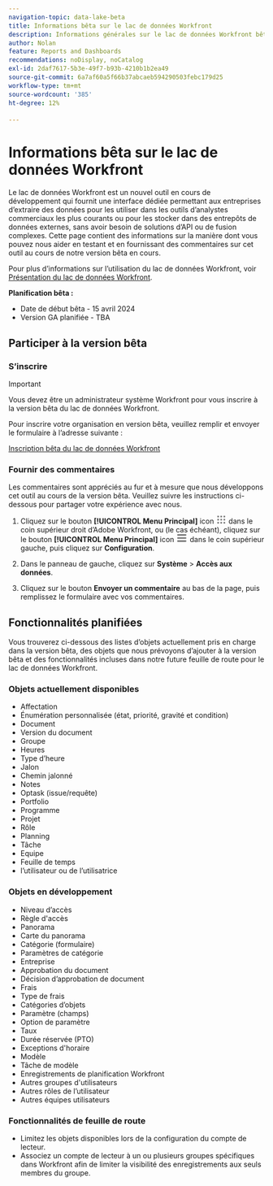 ```yaml
---
navigation-topic: data-lake-beta
title: Informations bêta sur le lac de données Workfront
description: Informations générales sur le lac de données Workfront bêta
author: Nolan
feature: Reports and Dashboards
recommendations: noDisplay, noCatalog
exl-id: 2daf7617-5b3e-49f7-b93b-4210b1b2ea49
source-git-commit: 6a7af60a5f66b37abcaeb594290503febc179d25
workflow-type: tm+mt
source-wordcount: '385'
ht-degree: 12%

---
```


# Informations bêta sur le lac de données Workfront

Le lac de données Workfront est un nouvel outil en cours de développement qui fournit une interface dédiée permettant aux entreprises d’extraire des données pour les utiliser dans les outils d’analystes commerciaux les plus courants ou pour les stocker dans des entrepôts de données externes, sans avoir besoin de solutions d’API ou de fusion complexes. Cette page contient des informations sur la manière dont vous pouvez nous aider en testant et en fournissant des commentaires sur cet outil au cours de notre version bêta en cours.

Pour plus d’informations sur l’utilisation du lac de données Workfront, voir [Présentation du lac de données Workfront](/help/quicksilver/reports-and-dashboards/data-lake/data-lake-overview.md).

**Planification bêta :**

* Date de début bêta - 15 avril 2024
* Version GA planifiée - TBA

## Participer à la version bêta

### S’inscrire

>[!IMPORTANT]
>
>Vous devez être un administrateur système Workfront pour vous inscrire à la version bêta du lac de données Workfront.

Pour inscrire votre organisation en version bêta, veuillez remplir et envoyer le formulaire à l’adresse suivante :

[Inscription bêta du lac de données Workfront](https://adobe.ly/workfrontdatalake)

### Fournir des commentaires

Les commentaires sont appréciés au fur et à mesure que nous développons cet outil au cours de la version bêta. Veuillez suivre les instructions ci-dessous pour partager votre expérience avec nous.

1. Cliquez sur le bouton **[!UICONTROL Menu Principal]** icon ![Menu Principal](/help/_includes/assets/main-menu-icon.png) dans le coin supérieur droit d’Adobe Workfront, ou (le cas échéant), cliquez sur le bouton **[!UICONTROL Menu Principal]** icon ![Menu Principal](/help/_includes/assets/main-menu-icon-left-nav.png) dans le coin supérieur gauche, puis cliquez sur **Configuration**.

1. Dans le panneau de gauche, cliquez sur **Système** > **Accès aux données**.

1. Cliquez sur le bouton **Envoyer un commentaire** au bas de la page, puis remplissez le formulaire avec vos commentaires.

## Fonctionnalités planifiées

Vous trouverez ci-dessous des listes d’objets actuellement pris en charge dans la version bêta, des objets que nous prévoyons d’ajouter à la version bêta et des fonctionnalités incluses dans notre future feuille de route pour le lac de données Workfront.

### Objets actuellement disponibles

* Affectation
* Énumération personnalisée (état, priorité, gravité et condition)
* Document
* Version du document
* Groupe
* Heures
* Type d’heure
* Jalon
* Chemin jalonné
* Notes
* Optask (issue/requête)
* Portfolio
* Programme
* Projet
* Rôle
* Planning
* Tâche
* Equipe
* Feuille de temps
* l’utilisateur ou de l’utilisatrice

### Objets en développement

* Niveau d’accès
* Règle d&#39;accès
* Panorama
* Carte du panorama
* Catégorie (formulaire)
* Paramètres de catégorie
* Entreprise
* Approbation du document
* Décision d’approbation de document
* Frais
* Type de frais
* Catégories d’objets
* Paramètre (champs)
* Option de paramètre
* Taux
* Durée réservée (PTO)
* Exceptions d&#39;horaire
* Modèle
* Tâche de modèle
* Enregistrements de planification Workfront
* Autres groupes d&#39;utilisateurs
* Autres rôles de l’utilisateur
* Autres équipes utilisateurs

### Fonctionnalités de feuille de route

* Limitez les objets disponibles lors de la configuration du compte de lecteur.
* Associez un compte de lecteur à un ou plusieurs groupes spécifiques dans Workfront afin de limiter la visibilité des enregistrements aux seuls membres du groupe.
